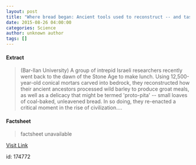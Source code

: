 ```yaml
---
layout: post
title: "Where bread began: Ancient tools used to reconstruct -- and taste -- prehistoric cuisine"
date: 2015-08-26 04:00:00
categories: Science
author: unknown author
tags: []
---
```



#### Extract
>(Bar-Ilan University) A group of intrepid Israeli researchers recently went back to the dawn of the Stone Age to make lunch. Using 12,500-year-old conical mortars carved into bedrock, they reconstructed how their ancient ancestors processed wild barley to produce groat meals, as well as a delicacy that might be termed 'proto-pita' -- small loaves of coal-baked, unleavened bread. In so doing, they re-enacted a critical moment in the rise of civilization....

#### Factsheet
>factsheet unavailable

[Visit Link](http://www.eurekalert.org/pub_releases/2015-08/bu-wbb082515.php)

id:  174772
